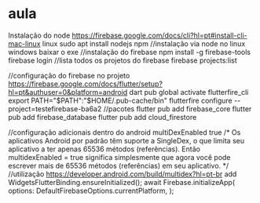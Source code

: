# aula

Instalação do node
https://firebase.google.com/docs/cli?hl=pt#install-cli-mac-linux
linux sudo apt install nodejs npm //instalação via node no linux
windows baixar o exe
//instalação do firebase
npm install -g firebase-tools
firebase login
//lista todos os projetos do firebase
firebase projects:list


//configuração do firebase no projeto
https://firebase.google.com/docs/flutter/setup?hl=pt&authuser=0&platform=android
dart pub global activate flutterfire_cli
export PATH="$PATH":"$HOME/.pub-cache/bin"
flutterfire configure --project=testefirebase-ba6a2
//pacotes
flutter pub add firebase_core
flutter pub add firebase_database
flutter pub add cloud_firestore

//configuração adicionais dentro do android
multiDexEnabled true
/*
Os aplicativos Android por padrão têm suporte a SingleDex, o que limita seu aplicativo a ter apenas 65536 métodos (referências). Então multidexEnabled = true significa simplesmente que agora você pode escrever mais de 65536 métodos (referências) em seu aplicativo.
*/
//utilização
https://developer.android.com/build/multidex?hl=pt-br
add 
WidgetsFlutterBinding.ensureInitialized();
  await Firebase.initializeApp(
    options: DefaultFirebaseOptions.currentPlatform,
  );